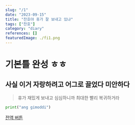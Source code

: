 ```yaml
---
slug: "/1"
date: "2023-09-15"
title: "찬호야 휴가 잘 보내고 있냐"
tags: ["찬호"]
category: "diary"
references: []
featuredImage: ./fi1.png
---
```


# 기본틀 완성 ㅎㅎ

## 사실 이거 자랑하려고 어그로 끌었다 미안하다



> 휴가 재밌게 보내고 심심하니까 최대한 빨리 복귀하거라

```python
print("ang gimoddi")
```

[전역 버튼](https://www.google.com/search?q=%EC%9D%91%EA%B5%AC%EB%9D%BC%EC%96%8C&oq=%EC%9D%91%EA%B5%AC%EB%9D%BC%EC%96%8C&aqs=chrome..69i57j0i433i512j0i131i433i512l2j0i512j0i131i433i512j0i512l2j0i131i433i512j0i3.2232j0j9&sourceid=chrome&ie=UTF-8)